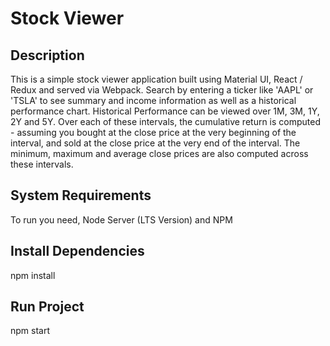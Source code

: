 # Stock Viewer
## Description
This is a simple stock viewer application built using Material UI, React / Redux and served via Webpack. Search by entering a ticker like 'AAPL' or 'TSLA' to see summary and income information as well as a historical performance chart. Historical Performance can be viewed over 1M, 3M, 1Y, 2Y and 5Y. Over each of these intervals, the cumulative return is computed - assuming you bought at the close price at the very beginning of the interval, and sold at the close price at the very end of the interval. The minimum, maximum and average close prices are also computed across these intervals. 
## System Requirements
To run you need, Node Server (LTS  Version) and NPM
## Install Dependencies
npm install
## Run Project
npm start
